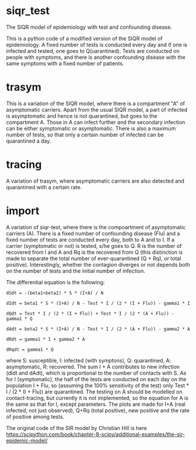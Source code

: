 # siqr_test
The SIQR model of epidemiology with test and confounding disease.

This is a python code of a modified version of the SIQR model of epidemiology. A fixed number of tests is conducted every day and if one is infected and tested, one goes to Q(uarantined). Tests are conducted on people with symptoms, and there is another confounding disease with the same symptoms with a fixed number of patients.

# trasym
This is a variation of the SIQR model, where there is a compartment "A" of asymptomatic carriers. Apart from the usual SIQR model, a part of infected is asymptomatic and hence is not quarantined, but goes to the compartment A. Those in A can infect further and the secondary infection can be either symptomatic or asymptomatic. There is also a maximum number of tests, so that only a certain number of infected can be quarantined a day.

# tracing
A variation of trasym, where asymptomatic carriers are also detected and quarantined with a certain rate.

# import
A variation of siqr-test, where there is the compoartment of asymptomatic carriers (A). There is a fixed number of confounding disease (Flu) and a fixed number of tests are conducted every day, both to A and to I. If a carrier (symptomatic or not) is tested, s/he goes to Q. R is the number of recovered from I and A and Rq is the recovered from Q (this distinction is made to separate the total number of ever-quarantined (Q + Rq), or total positive).
Interestingly, whether the contagion diverges or not depends both on the number of tests and the initial number of infection.

The differential equation is the following:

    dSdt = -(beta1+beta2) * S * (I+A) / N
    
    dIdt = beta1 * S * (I+A) / N - Test * I / (2 * (I + Flu)) - gamma1 * I
    
    dQdt = Test * I / (2 * (I + Flu)) + Test * I / (2 * (A + Flu)) - gamma1 * Q
    
    dAdt = beta2 * S * (I+A) / N - Test * I / (2 * (A + Flu)) - gamma2 * A
    
    dRdt = gamma1 * I + gamma2 * A
    
    dRqdt = gamma1 * Q
    
where S: susceptible, I: infected (with symptons), Q: quarantined, A: asymptomatic, R: recovered.
The sum I + A contributes to new infection (dIdt and dAdt), which is proportional to the number of contacts with S. As for I (symptomatic), the half of the tests are conducted on each day on the population I + Flu, so (assuming the 100% sensitivity of the test) only Test * I / (2 * (I + Flu)) are quarantined. The testing on A should be modelled on contact-tracing, but currently it is not implemented, so the equation for A is the same as that for I, except parameters.
The plots are made for I+A (real infected, not just observed), Q+Rq (total positive), new positive and the rate of positive among tests.


The original code of the SIR model by Christian Hill is here
https://scipython.com/book/chapter-8-scipy/additional-examples/the-sir-epidemic-model/
